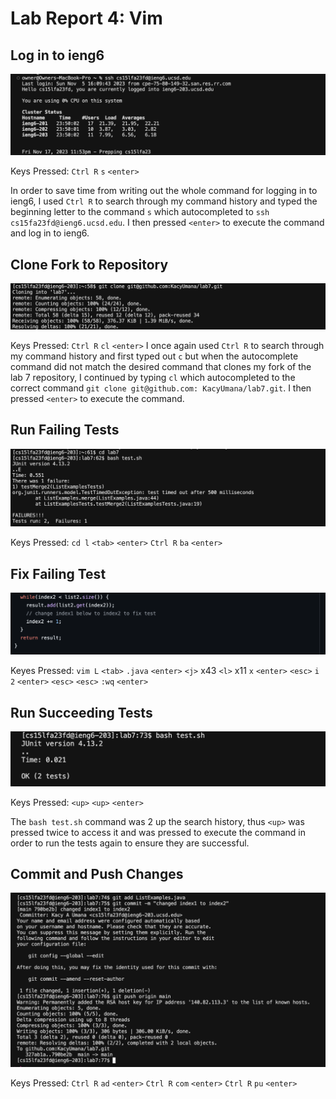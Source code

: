 # Lab Report 4: Vim
## Log in to ieng6
![Log in Image](log-in-ieng6.png)

Keys Pressed: `Ctrl R` `s` `<enter>`

In order to save time from writing out the whole command for logging in to ieng6, I used `Ctrl R` to search through my command history and typed the beginning letter to the command `s` which autocompleted to `ssh cs15fa23fd@ieng6.ucsd.edu`. I then pressed `<enter>` to execute the command and log in to ieng6.

## Clone Fork to Repository
![Clone Fork Rep Image](clone-fork.png)

Keys Pressed: `Ctrl R` `cl` `<enter>`
I once again used `Ctrl R` to search through my command history and first typed out `c` but when the autocomplete command did not match the desired command that clones my fork of the lab 7 repository, I continued by typing `cl` which autocompleted to the correct command `git clone git@github.com: KacyUmana/lab7.git`. I then pressed `<enter>` to execute the command.

## Run Failing Tests
![Fail Tests Image](fail-tests.png)

Keys Pressed: `cd l` `<tab>` `<enter>` `Ctrl R` `ba` `<enter>`

## Fix Failing Test
![Edit Fix Image](edit-fix.png)

Keyes Pressed: `vim L` `<tab>` `.java` `<enter>` `<j>` x43 `<l>` x11 `x` `<enter>` `<esc>` `i` `2` `<enter>` `<esc>` `<esc>` `:wq` `<enter>`

## Run Succeeding Tests
![Succeeding Tests Image](succeed-tests.png)

Keys Pressed: `<up>` `<up>` `<enter>`

The `bash test.sh` command was 2 up the search history, thus `<up>` was pressed twice to access it and <enter> was pressed to execute the command in order to run the tests again to ensure they are successful.

## Commit and Push Changes
![Commit Push Image](commit-push.png)

Keys Pressed: `Ctrl R` `ad` `<enter>` `Ctrl R` `com` `<enter>` `Ctrl R` `pu` `<enter>`
